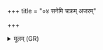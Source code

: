 +++
title = "०४ सनेमि चक्रम् अजरम्"

+++
<details><summary>मूलम् (GR)</summary>

सनेमि चक्रम् अजरं वि वावृत  
उत्तानायां दश युक्ता वहन्ति ।  
सूर्यस्य चक्षू रजसैत्य् आवृतं  
यस्मिन्न् आ विश्वा भुवनान्य् आर्पिता ॥
</details>